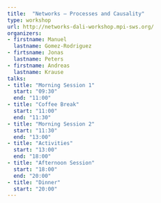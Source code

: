 ```yaml
---
title:  "Networks – Processes and Causality"
type: workshop
url: http://networks-dali-workshop.mpi-sws.org/
organizers:
- firstname: Manuel
  lastname: Gomez-Rodriguez
- firtsname: Jonas
  lastname: Peters
- firstname: Andreas
  lastname: Krause
talks:
- title: "Morning Session 1"
  start: "09:30"
  end: "11:00"
- title: "Coffee Break"
  start: "11:00"
  end: "11:30"
- title: "Morning Session 2"
  start: "11:30"
  end: "13:00"
- title: "Activities"
  start: "13:00"
  end: "18:00"
- title: "Afternoon Session"
  start: "18:00"
  end: "20:00"
- title: "Dinner"
  start: "20:00"
---
```

